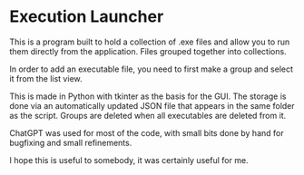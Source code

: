 # Execution Launcher
This is a program built to hold a collection of .exe files and allow you to run them directly from the application. Files grouped together into collections.

In order to add an executable file, you need to first make a group and select it from the list view.

This is made in Python with tkinter as the basis for the GUI. The storage is done via an automatically updated JSON file that appears in the same folder as the script. Groups are deleted when all executables are deleted from it.

ChatGPT was used for most of the code, with small bits done by hand for bugfixing and small refinements.

I hope this is useful to somebody, it was certainly useful for me.
